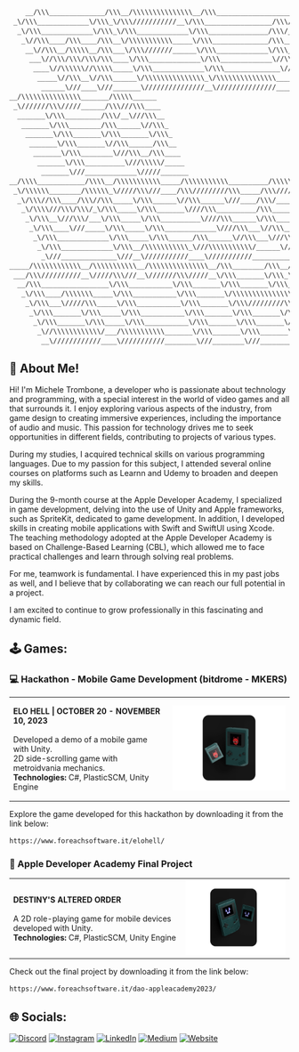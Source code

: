 <!-- <br />
<p align="center"><a href="https://micheletrombone.netsons.org"><img width="60%" alt="Hello, I'm Michele Trombone. I do open source!" src="./Assets/headertop.png" /></a></p>
<br /> -->

```bash
    __/\\\______________/\\\__/\\\\\\\\\\\\\\\__/\\\____________________/\\\\\\\\\_______/\\\\\_______/\\\\____________/\\\\__/\\\\\\\\\\\\\\\___________                        
 _\/\\\_____________\/\\\_\/\\\///////////__\/\\\_________________/\\\////////______/\\\///\\\____\/\\\\\\________/\\\\\\_\/\\\///////////____________                       
  _\/\\\_____________\/\\\_\/\\\_____________\/\\\_______________/\\\/_____________/\\\/__\///\\\__\/\\\//\\\____/\\\//\\\_\/\\\_______________________                      
   _\//\\\____/\\\____/\\\__\/\\\\\\\\\\\_____\/\\\______________/\\\______________/\\\______\//\\\_\/\\\\///\\\/\\\/_\/\\\_\/\\\\\\\\\\\_______________                     
    __\//\\\__/\\\\\__/\\\___\/\\\///////______\/\\\_____________\/\\\_____________\/\\\_______\/\\\_\/\\\__\///\\\/___\/\\\_\/\\\///////________________                    
     ___\//\\\/\\\/\\\/\\\____\/\\\_____________\/\\\_____________\//\\\____________\//\\\______/\\\__\/\\\____\///_____\/\\\_\/\\\_______________________                   
      ____\//\\\\\\//\\\\\_____\/\\\_____________\/\\\______________\///\\\___________\///\\\__/\\\____\/\\\_____________\/\\\_\/\\\_______________________                  
       _____\//\\\__\//\\\______\/\\\\\\\\\\\\\\\_\/\\\\\\\\\\\\\\\____\////\\\\\\\\\____\///\\\\\/_____\/\\\_____________\/\\\_\/\\\\\\\\\\\\\\\___________                 
        ______\///____\///_______\///////////////__\///////////////________\/////////_______\/////_______\///______________\///__\///////////////____________                
__/\\\\\\\\\\\\\\\_______/\\\\\______                                                                                                                                        
 _\///////\\\/////______/\\\///\\\____                                                                                                                                       
  _______\/\\\_________/\\\/__\///\\\__                                                                                                                                      
   _______\/\\\________/\\\______\//\\\_                                                                                                                                     
    _______\/\\\_______\/\\\_______\/\\\_                                                                                                                                    
     _______\/\\\_______\//\\\______/\\\__                                                                                                                                   
      _______\/\\\________\///\\\__/\\\____                                                                                                                                  
       _______\/\\\__________\///\\\\\/_____                                                                                                                                 
        _______\///_____________\/////_______                                                                                                                                
__/\\\\____________/\\\\__/\\\\\\\\\\\_____/\\\\\\\\\\\__________/\\\\\\\\\__/\\\________/\\\__/\\\\\\\\\\\_______/\\\\\___________/\\\\\\\\\______/\\\\\\\\\\\\\\\_         
 _\/\\\\\\________/\\\\\\_\/////\\\///____/\\\/////////\\\_____/\\\////////__\/\\\_______\/\\\_\/////\\\///______/\\\///\\\_______/\\\///////\\\___\/\\\///////////__        
  _\/\\\//\\\____/\\\//\\\_____\/\\\______\//\\\______\///____/\\\/___________\/\\\_______\/\\\_____\/\\\_______/\\\/__\///\\\____/\\\______\//\\\__\/\\\_____________       
   _\/\\\\///\\\/\\\/_\/\\\_____\/\\\_______\////\\\__________/\\\_____________\/\\\\\\\\\\\\\\\_____\/\\\______/\\\______\//\\\__\//\\\_____/\\\\\__\/\\\\\\\\\\\\_____     
    _\/\\\__\///\\\/___\/\\\_____\/\\\__________\////\\\______\/\\\_____________\/\\\/////////\\\_____\/\\\_____\/\\\_______\/\\\___\///\\\\\\\\/\\\__\////////////\\\___    
     _\/\\\____\///_____\/\\\_____\/\\\_____________\////\\\___\//\\\____________\/\\\_______\/\\\_____\/\\\_____\//\\\______/\\\______\////////\/\\\_____________\//\\\__   
      _\/\\\_____________\/\\\_____\/\\\______/\\\______\//\\\___\///\\\__________\/\\\_______\/\\\_____\/\\\______\///\\\__/\\\______/\\________/\\\___/\\\________\/\\\__  
       _\/\\\_____________\/\\\__/\\\\\\\\\\\_\///\\\\\\\\\\\/______\////\\\\\\\\\_\/\\\_______\/\\\__/\\\\\\\\\\\____\///\\\\\/______\//\\\\\\\\\\\/___\//\\\\\\\\\\\\\/___ 
        _\///______________\///__\///////////____\///////////___________\/////////__\///________\///__\///////////_______\/////_________\///////////______\/////////////_____
_____/\\\\\\\\\\\\__/\\\\\\\\\\\__/\\\\\\\\\\\\\\\__/\\\________/\\\__/\\\________/\\\__/\\\\\\\\\\\\\___                                                                    
 ___/\\\//////////__\/////\\\///__\///////\\\/////__\/\\\_______\/\\\_\/\\\_______\/\\\_\/\\\/////////\\\_                                                                   
  __/\\\_________________\/\\\___________\/\\\_______\/\\\_______\/\\\_\/\\\_______\/\\\_\/\\\_______\/\\\_                                                                  
   _\/\\\____/\\\\\\\_____\/\\\___________\/\\\_______\/\\\\\\\\\\\\\\\_\/\\\_______\/\\\_\/\\\\\\\\\\\\\\__                                                                 
    _\/\\\___\/////\\\_____\/\\\___________\/\\\_______\/\\\/////////\\\_\/\\\_______\/\\\_\/\\\/////////\\\_                                                                
     _\/\\\_______\/\\\_____\/\\\___________\/\\\_______\/\\\_______\/\\\_\/\\\_______\/\\\_\/\\\_______\/\\\_                                                               
      _\/\\\_______\/\\\_____\/\\\___________\/\\\_______\/\\\_______\/\\\_\//\\\______/\\\__\/\\\_______\/\\\_                                                              
       _\//\\\\\\\\\\\\/___/\\\\\\\\\\\_______\/\\\_______\/\\\_______\/\\\__\///\\\\\\\\\/___\/\\\\\\\\\\\\\/__                                                             
        __\////////////____\///////////________\///________\///________\///_____\/////////_____\/////////////____                                                            
 ```


## 💁 About Me!

Hi! I'm Michele Trombone, a developer who is passionate about technology and programming, with a special interest in the world of video games and all that surrounds it. I enjoy exploring various aspects of the industry, from game design to creating immersive experiences, including the importance of audio and music. This passion for technology drives me to seek opportunities in different fields, contributing to projects of various types.

During my studies, I acquired technical skills on various programming languages. Due to my passion for this subject, I attended several online courses on platforms such as Learnn and Udemy to broaden and deepen my skills.

During the 9-month course at the Apple Developer Academy, I specialized in game development, delving into the use of Unity and Apple frameworks, such as SpriteKit, dedicated to game development. In addition, I developed skills in creating mobile applications with Swift and SwiftUI using Xcode. The teaching methodology adopted at the Apple Developer Academy is based on Challenge-Based Learning (CBL), which allowed me to face practical challenges and learn through solving real problems.

For me, teamwork is fundamental. I have experienced this in my past jobs as well, and I believe that by collaborating we can reach our full potential in a project.

I am excited to continue to grow professionally in this fascinating and dynamic field.

## 🕹️ Games: 

### 💻  Hackathon - Mobile Game Development (bitdrome - MKERS)

<table>
<tr>
<td>

<b>ELO HELL | OCTOBER 20 - NOVEMBER 10, 2023</b><br> 
<br> 
Developed a demo of a mobile game with Unity.<br>
2D side-scrolling game with metroidvania mechanics.<br>
<b>Technologies:</b> C#, PlasticSCM, Unity Engine  

</td>
<td align="center">
<a href="https://www.foreachsoftware.it/elohell/">
<img width="300px" alt="Elo Hell!" src="./Assets/dao.png" />
</a>
</td>
</tr>
</table>

Explore the game developed for this hackathon by downloading it from the link below:

```bash
https://www.foreachsoftware.it/elohell/
```


###  Apple Developer Academy Final Project

<table>
<tr>
<td>

<b>DESTINY'S ALTERED ORDER </b><br>
<br> 
A 2D role-playing game for mobile devices developed with Unity.  
<b>Technologies:</b> C#, PlasticSCM, Unity Engine

</td>
<td align="center">
<a href="https://www.foreachsoftware.it/dao-appleacademy2023/">
<img width="300px" alt="Elo Hell!" src="./Assets/elohell.png" />
</a>
</td>
</tr>
</table>

Check out the final project by downloading it from the link below:

```bash
https://www.foreachsoftware.it/dao-appleacademy2023/
```

## 🌐 Socials:
[![Discord](https://img.shields.io/badge/Discord-%237289DA.svg?logo=discord&logoColor=white)](https://discord.gg/michele_trombone#9380) [![Instagram](https://img.shields.io/badge/Instagram-%23E4405F.svg?logo=Instagram&logoColor=white)](https://www.instagram.com/michele_trombone/) [![LinkedIn](https://img.shields.io/badge/LinkedIn-%230077B5.svg?logo=linkedin&logoColor=white)](https://www.linkedin.com/in/michele-trombone-470458233) [![Medium](https://img.shields.io/badge/Medium-12100E?logo=medium&logoColor=white)](https://medium.com/@micheletrombone) [![Website](https://img.shields.io/badge/Website-%23000000.svg?logo=internet-explorer&logoColor=white)](https://www.micheletrombone.netsons.org)

